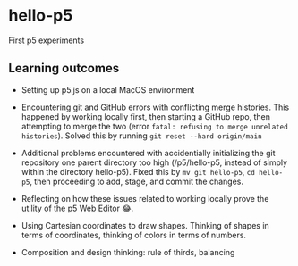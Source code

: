 # hello-p5
First p5 experiments

## Learning outcomes

- Setting up p5.js on a local MacOS environment

- Encountering git and GitHub errors with conflicting merge histories. This happened by working locally first, then starting a GitHub repo, then attempting to merge the two (error `fatal: refusing to merge unrelated histories`). Solved this by running `git reset --hard origin/main`

- Additional problems encountered with accidentially initializing the git repository one parent directory too high (/p5/hello-p5, instead of simply within the directory hello-p5). Fixed this by `mv git hello-p5`, `cd hello-p5`, then proceeding to add, stage, and commit the changes.

- Reflecting on how these issues related to working locally prove the utility of the p5 Web Editor 😂.

- Using Cartesian coordinates to draw shapes. Thinking of shapes in terms of coordinates, thinking of colors in terms of numbers. 

- Composition and design thinking: rule of thirds, balancing 